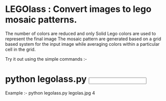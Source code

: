 # LEGOlass : Convert images to lego mosaic patterns. 

The number of colors are reduced and only Solid Lego colors are used to represent the final image
The mosaic pattern are generated based on a grid based system for the input image while averaging colors within a particular cell in the grid.

Try it out using the simple commands :-

# python legolass.py <input image> <grid size>

Example :-
python legolass.py legolas.jpg 4
